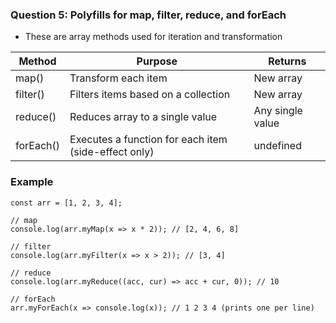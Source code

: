 ###  Question 5: Polyfills for map, filter, reduce, and forEach

+ These are array methods used for iteration and transformation

<table>
    <tr>
        <th>Method</th>
        <th>Purpose</th>
        <th>Returns</th>
    </tr>
    <tbody>
        <tr>
            <td>map()</td>
            <td>Transform each item</td>
            <td>New array</td>
        </tr>
        <tr>
            <td>filter()</td>
            <td>Filters items based on a collection</td>
            <td>New array</td>
        </tr>
        <tr>
            <td>reduce()</td>
            <td>Reduces array to a single value</td>
            <td>Any single value</td>
        </tr>
        <tr>
            <td>forEach()</td>
            <td>Executes a function for each item (side-effect only)</td>
            <td>undefined</td>
        </tr>
    </tbody>
</table>


### Example

```
const arr = [1, 2, 3, 4];

// map
console.log(arr.myMap(x => x * 2)); // [2, 4, 6, 8]

// filter
console.log(arr.myFilter(x => x > 2)); // [3, 4]

// reduce
console.log(arr.myReduce((acc, cur) => acc + cur, 0)); // 10

// forEach
arr.myForEach(x => console.log(x)); // 1 2 3 4 (prints one per line)

```